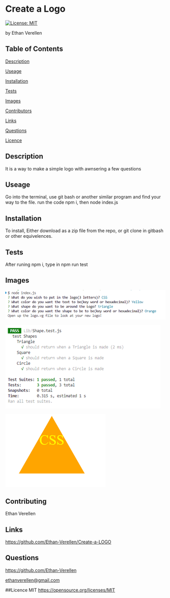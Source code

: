 # Create a Logo
[![License: MIT](https://img.shields.io/badge/License-MIT-yellow.svg)](https://opensource.org/licenses/MIT)

by Ethan Verellen


## Table of Contents

[Description](#description)

[Useage](#useage)

[Installation](#installation)

[Tests](#tests)

[Images](#Images)

[Contributors](#contributors)

[Links](#links)

[Questions](#questions)

[Licence](#licence)


## Description

It is a way to make a simple logo with awnsering a few questions


## Useage

Go into the terminal, use git bash or another similar program and find your way to the file.  run the code npm i, then node index.js


## Installation

To install, Either download as a zip file from the repo, or git clone in gitbash or other equivelences.


## Tests

After runing npm i, type in npm run test


## Images

![Image showing a list of the questions in the terminal](./images/questions.png)

![Image showing the passing of the tests](./images/Test.png)

![Image showing a exaple logo](./images/Logo-Example.png)


## Contributing

Ethan Verellen


## Links

https://github.com/Ethan-Verellen/Create-a-LOGO


## Questions

https://github.com/Ethan-Verellen

ethanverellen@gmail.com


##Licence
    MIT https://opensource.org/licenses/MIT 
    
